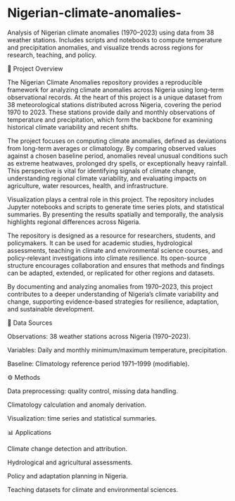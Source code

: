 # Nigerian-climate-anomalies-
Analysis of Nigerian climate anomalies (1970–2023) using data from 38 weather stations. Includes scripts and notebooks to compute temperature and precipitation anomalies, and visualize trends across regions for research, teaching, and policy.

📌 Project Overview

The Nigerian Climate Anomalies repository provides a reproducible framework for analyzing climate anomalies across Nigeria using long-term observational records. At the heart of this project is a unique dataset from 38 meteorological stations distributed across Nigeria, covering the period 1970 to 2023. These stations provide daily and monthly observations of temperature and precipitation, which form the backbone for examining historical climate variability and recent shifts.

The project focuses on computing climate anomalies, defined as deviations from long-term averages or climatology. By comparing observed values against a chosen baseline period, anomalies reveal unusual conditions such as extreme heatwaves, prolonged dry spells, or exceptionally heavy rainfall. This perspective is vital for identifying signals of climate change, understanding regional climate variability, and evaluating impacts on agriculture, water resources, health, and infrastructure.

Visualization plays a central role in this project. The repository includes Jupyter notebooks and scripts to generate time series plots, and statistical summaries. By presenting the results spatially and temporally, the analysis highlights regional differences across Nigeria.

The repository is designed as a resource for researchers, students, and policymakers. It can be used for academic studies, hydrological assessments, teaching in climate and environmental science courses, and policy-relevant investigations into climate resilience. Its open-source structure encourages collaboration and ensures that methods and findings can be adapted, extended, or replicated for other regions and datasets.

By documenting and analyzing anomalies from 1970–2023, this project contributes to a deeper understanding of Nigeria’s climate variability and change, supporting evidence-based strategies for resilience, adaptation, and sustainable development.

📂 Data Sources

Observations: 38 weather stations across Nigeria (1970–2023).

Variables: Daily and monthly minimum/maximum temperature, precipitation.

Baseline: Climatology reference period 1971–1999 (modifiable).

⚙️ Methods

Data preprocessing: quality control, missing data handling.

Climatology calculation and anomaly derivation.

Visualization: time series and statistical summaries.

📊 Applications

Climate change detection and attribution.

Hydrological and agricultural assessments.

Policy and adaptation planning in Nigeria.

Teaching datasets for climate and environmental sciences.
